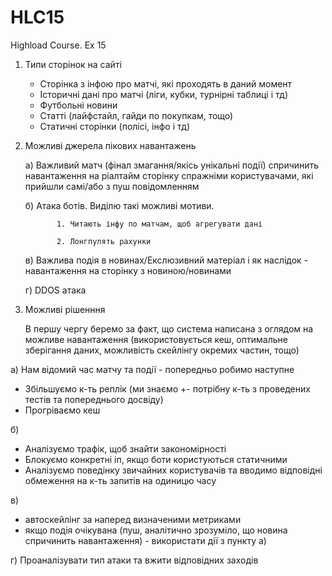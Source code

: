 # HLC15
Highload Course. Ex 15

1. Типи сторінок на сайті 
    - Сторінка з інфою про матчі, які проходять в даний момент
    - Історичні дані про матчі (ліги, кубки, турнірні таблиці і тд)
    - Футбольні новини
    - Статті (лайфстайл, гайди по покупкам, тощо)
    - Статичні сторінки (полісі, інфо і тд)
 
2. Можливі джерела пікових навантажень

    а) Важливий матч (фінал змагання/якісь унікальні події) спричинить навантаження на ріалтайм сторінку спражніми користувачами, які прийшли самі/або з пуш повідомленням
 
    б) Атака ботів. Виділю такі можливі мотиви. 
           
              1. Читають інфу по матчам, щоб агрегувати дані
           
              2. Лонгпулять рахунки
 
    в) Важлива подія в новинах/Екслюзивний матеріал і як наслідок - навантаження на сторінку з новиною/новинами

    г) DDOS атака

3. Можливі рішенння

   В першу чергу беремо за факт, що система написана з оглядом на можливе навантаження (використовується кеш, оптимальне зберігання даних, можливість скейлінгу окремих 
частин, тощо)


 а) Нам відомий час матчу та події - попередньо робимо наступне
   - Збільшуємо к-ть реплік (ми знаємо +- потрібну к-ть з проведених тестів та попереднього досвіду)
   - Прогріваємо кеш
   
   
 б) 
   - Аналізуємо трафік, щоб знайти закономірності
   - Блокуємо конкретні іп, якщо боти користуються статичними
   - Аналізуємо поведінку звичайних користувачів та вводимо відповідні обмеження на к-ть запитів на одиницю часу
   
 в) 
 
   - автоскейлінг за наперед визначеними метриками
   - якщо подія очікувана (пуш, аналітично зрозуміло, що новина спричинить навантаження) - використати дії з пункту а)

 г) Проаналізувати тип атаки та вжити відповідних заходів
   
